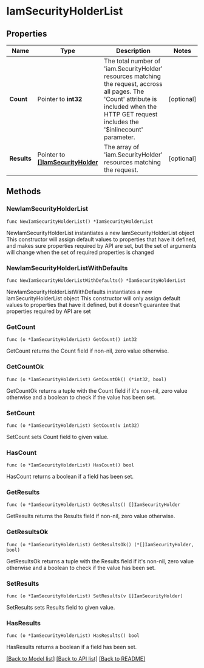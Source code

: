 # IamSecurityHolderList

## Properties

Name | Type | Description | Notes
------------ | ------------- | ------------- | -------------
**Count** | Pointer to **int32** | The total number of &#39;iam.SecurityHolder&#39; resources matching the request, accross all pages. The &#39;Count&#39; attribute is included when the HTTP GET request includes the &#39;$inlinecount&#39; parameter. | [optional] 
**Results** | Pointer to [**[]IamSecurityHolder**](iam.SecurityHolder.md) | The array of &#39;iam.SecurityHolder&#39; resources matching the request. | [optional] 

## Methods

### NewIamSecurityHolderList

`func NewIamSecurityHolderList() *IamSecurityHolderList`

NewIamSecurityHolderList instantiates a new IamSecurityHolderList object
This constructor will assign default values to properties that have it defined,
and makes sure properties required by API are set, but the set of arguments
will change when the set of required properties is changed

### NewIamSecurityHolderListWithDefaults

`func NewIamSecurityHolderListWithDefaults() *IamSecurityHolderList`

NewIamSecurityHolderListWithDefaults instantiates a new IamSecurityHolderList object
This constructor will only assign default values to properties that have it defined,
but it doesn't guarantee that properties required by API are set

### GetCount

`func (o *IamSecurityHolderList) GetCount() int32`

GetCount returns the Count field if non-nil, zero value otherwise.

### GetCountOk

`func (o *IamSecurityHolderList) GetCountOk() (*int32, bool)`

GetCountOk returns a tuple with the Count field if it's non-nil, zero value otherwise
and a boolean to check if the value has been set.

### SetCount

`func (o *IamSecurityHolderList) SetCount(v int32)`

SetCount sets Count field to given value.

### HasCount

`func (o *IamSecurityHolderList) HasCount() bool`

HasCount returns a boolean if a field has been set.

### GetResults

`func (o *IamSecurityHolderList) GetResults() []IamSecurityHolder`

GetResults returns the Results field if non-nil, zero value otherwise.

### GetResultsOk

`func (o *IamSecurityHolderList) GetResultsOk() (*[]IamSecurityHolder, bool)`

GetResultsOk returns a tuple with the Results field if it's non-nil, zero value otherwise
and a boolean to check if the value has been set.

### SetResults

`func (o *IamSecurityHolderList) SetResults(v []IamSecurityHolder)`

SetResults sets Results field to given value.

### HasResults

`func (o *IamSecurityHolderList) HasResults() bool`

HasResults returns a boolean if a field has been set.


[[Back to Model list]](../README.md#documentation-for-models) [[Back to API list]](../README.md#documentation-for-api-endpoints) [[Back to README]](../README.md)


